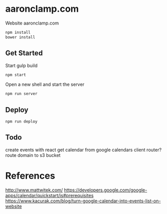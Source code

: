# aaronclamp.com

Website aaronclamp.com
```sh
npm install
bower install
```

## Get Started
Start gulp build
```sh
npm start
```
Open a new shell and start the server
```sh
npm run server
```

## Deploy
```sh
npm run deploy
```

## Todo
create events with react
get calendar from google calendars
client router?
route domain to s3 bucket


# References
http://www.mattwitek.com/
https://developers.google.com/google-apps/calendar/quickstart/js#prerequisites
https://www.kacurak.com/blog/turn-google-calendar-into-events-list-on-website